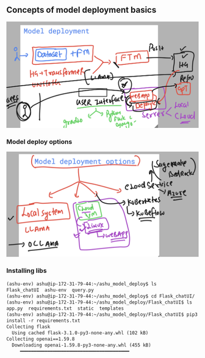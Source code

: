 ## Concepts of model deployment basics 

<img src="model1.png">

### Model deploy options 

<img src="model2.png">


### Installing libs

```
(ashu-env) ashu@ip-172-31-79-44:~/ashu_model_deploy$ ls
Flask_chatUI  ashu-env  query.py
(ashu-env) ashu@ip-172-31-79-44:~/ashu_model_deploy$ cd Flask_chatUI/
(ashu-env) ashu@ip-172-31-79-44:~/ashu_model_deploy/Flask_chatUI$ ls
app.py  requirements.txt  static  templates
(ashu-env) ashu@ip-172-31-79-44:~/ashu_model_deploy/Flask_chatUI$ pip3 install -r requirements.txt 
Collecting flask
  Using cached flask-3.1.0-py3-none-any.whl (102 kB)
Collecting openai==1.59.8
  Downloading openai-1.59.8-py3-none-any.whl (455 kB)
     ━━━━━━━━━━━━━━━━━━━━━━━━━━━━━━━━━━━━━━━━ 
```

